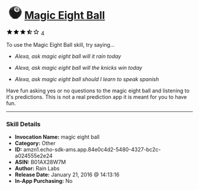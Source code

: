 # &nbsp;<img src="skill_icon" alt="Magic Eight Ball icon" width="36"> [Magic Eight Ball](http://alexa.amazon.com/#skills/amzn1.echo-sdk-ams.app.84e0c4d2-5480-4327-bc2c-a024555e2e24)
![3.8 stars](../../images/ic_star_black_18dp_1x.png)![3.8 stars](../../images/ic_star_black_18dp_1x.png)![3.8 stars](../../images/ic_star_black_18dp_1x.png)![3.8 stars](../../images/ic_star_half_black_18dp_1x.png)![3.8 stars](../../images/ic_star_border_black_18dp_1x.png) 4

To use the Magic Eight Ball skill, try saying...

* *Alexa, ask magic eight ball will it rain today*

* *Alexa, ask magic eight ball will the knicks win today*

* *Alexa, ask magic eight ball  should I learn to speak spanish*

Have fun asking yes or no questions to the magic eight ball and listening to it's predictions.  This is not a real prediction app it is meant for you to have fun.

***

### Skill Details

* **Invocation Name:** magic eight ball
* **Category:** Other
* **ID:** amzn1.echo-sdk-ams.app.84e0c4d2-5480-4327-bc2c-a024555e2e24
* **ASIN:** B01AX28W7M
* **Author:** Rain Labs
* **Release Date:** January 21, 2016 @ 14:13:16
* **In-App Purchasing:** No
